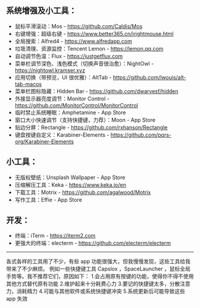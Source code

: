 ## 系统增强及小工具：
- 鼠标平滑滚动：Mos - https://github.com/Caldis/Mos
- 右键增强：超级右键 - https://www.better365.cn/irightmouse.html
- 全局搜索：Alfred4 - https://www.alfredapp.com
- 垃圾清理、资源监控：Tencent Lemon - https://lemon.qq.com
- 自动调节色温：Flux - https://justgetflux.com
- 菜单栏调节深色、浅色模式（切换声音很治愈）：NightOwl - https://nightowl.kramser.xyz
- 应用切换（带预览，UI 很优雅）：AltTab - https://github.com/lwouis/alt-tab-macos
- 菜单栏图标隐藏：Hidden Bar - https://github.com/dwarvesf/hidden
- 外接显示器亮度调节：Monitor Control - https://github.com/MonitorControl/MonitorControl
- 临时禁止系统睡眠：Amphetamine - App Store
- 窗口大小快速调节（支持快捷键，力荐）：Moon - App Store
- 贴边分屏：Rectangle - https://github.com/rxhanson/Rectangle
- 键盘按键自定义：Karabiner-Elements - https://github.com/pqrs-org/Karabiner-Elements

## 小工具：
- 无版权壁纸：Unsplash Wallpaper - App Store
- 压缩解压工具：Keka - https://www.keka.io/en
- 下载工具：Motrix - https://github.com/agalwood/Motrix
- 写作工具：Effie - App Store

## 开发：
- 终端：iTerm - https://iterm2.com
- 更强大的终端：electerm - https://github.com/electerm/electerm

---

各式各样的工具用了不少，有些 app 功能很强大，但我慢慢发现，这些工具给我带来了不少麻烦。
例如一些快捷键工具 Capslox ，SpaceLauncher ，鼠标全局手势等。我不推荐它们，原因如下：
1.会占用原有按键的功能，使得你不得不使用其他方式替代原有功能
2.维护起来十分耗费心力
3.要记的快捷键太多，分散注意力，消耗精力
4.可能与其他软件或系统快捷键冲突
5.系统更新后可能导致这些 app 失效
